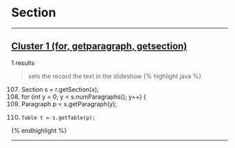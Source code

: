 # Section

***

## [Cluster 1 (for, getparagraph, getsection)](./1)
1 results
> sets the record the text in the slideshow 
{% highlight java %}
107. Section s = r.getSection(x);
111. for (int y = 0; y < s.numParagraphs(); y++) {
112.   Paragraph p = s.getParagraph(y);
115.     Table t = s.getTable(p);
{% endhighlight %}

***

